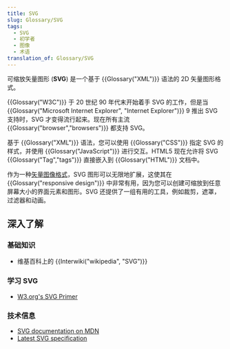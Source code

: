 ```yaml
---
title: SVG
slug: Glossary/SVG
tags:
  - SVG
  - 初学者
  - 图像
  - 术语
translation_of: Glossary/SVG
---
```

<p>可缩放矢量图形 (<strong>SVG</strong>) 是一个基于 {{Glossary("XML")}} 语法的 2D 矢量图形格式。</p>

<p>{{Glossary("W3C")}} 于 20 世纪 90 年代末开始着手 SVG 的工作，但是当 {{Glossary("Microsoft Internet Explorer", "Internet Explorer")}} 9 推出 SVG 支持时，SVG 才变得流行起来。现在所有主流 {{Glossary("browser","browsers")}} 都支持 SVG。</p>

<p>基于 {{Glossary("XML")}} 语法，您可以使用 {{Glossary("CSS")}} 指定 SVG 的样式，并使用 {{Glossary("JavaScript")}} 进行交互。HTML5 现在允许将 SVG {{Glossary("Tag","tags")}} 直接嵌入到 {{Glossary("HTML")}} 文档中。</p>

<p>作为一种<a href="https://en.wikipedia.org/wiki/Vector_graphics">矢量图像格式</a>，SVG 图形可以无限地扩展，这使其在 {{Glossary("responsive design")}} 中非常有用，因为您可以创建可缩放到任意屏幕大小的界面元素和图形。SVG 还提供了一组有用的工具，例如裁剪，遮罩，过滤器和动画。</p>

<h2 id="深入了解">深入了解</h2>

<h3 id="基础知识">基础知识</h3>

<ul>
 <li>维基百科上的 {{Interwiki("wikipedia", "SVG")}}</li>
</ul>

<h3 id="学习_SVG">学习 SVG</h3>

<ul>
 <li><a href="https://www.w3.org/Graphics/SVG/IG/resources/svgprimer.html">W3.org's SVG Primer</a></li>
</ul>

<h3 id="技术信息">技术信息</h3>

<ul>
 <li><a href="/zh-CN/docs/Web/SVG">SVG documentation on MDN</a></li>
 <li><a href="https://www.w3.org/TR/SVG/">Latest SVG specification</a></li>
</ul>
